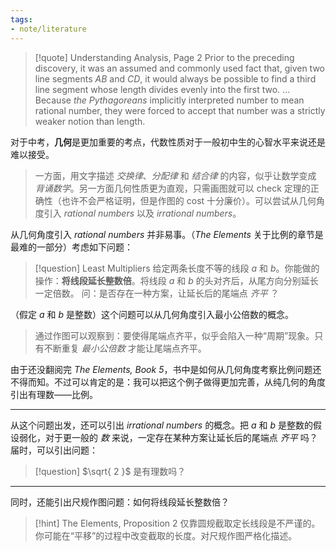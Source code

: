 ```yaml
---
tags:
- note/literature
---
```


>[!quote] Understanding Analysis, Page 2
>Prior to the preceding discovery, it was an assumed and commonly used fact that, given two line segments $AB$ and $CD$, it would always be possible to find a third line segment whose length divides evenly into the first two.
>...
>Because *the Pythagoreans* implicitly interpreted number to mean rational number, they were forced to accept that number was a strictly weaker notion than length.

对于中考，**几何**是更加重要的考点，代数性质对于一般初中生的心智水平来说还是难以接受。

>一方面，用文字描述 *交换律*、*分配律* 和 *结合律* 的内容，似乎让数学变成 *背诵数学*。另一方面几何性质更为直观，只需画图就可以 check 定理的正确性（也许不会严格证明，但是作图的 cost 十分廉价）。可以尝试从几何角度引入 *rational numbers* 以及 *irrational numbers*。

从几何角度引入 *rational numbers* 并非易事。（*The Elements* 关于比例的章节是最难的一部分）考虑如下问题：

>[!question] Least Multipliers
>给定两条长度不等的线段 $a$ 和 $b$。你能做的操作：**将线段延长整数倍**。将线段 $a$ 和 $b$ 的头对齐后，从尾方向分别延长一定倍数。
>问：是否存在一种方案，让延长后的尾端点 *齐平* ？

（假定 $a$ 和 $b$ 是整数）这个问题可以从几何角度引入最小公倍数的概念。

>通过作图可以观察到：要使得尾端点齐平，似乎会陷入一种“周期”现象。只有不断重复 *最小公倍数* 才能让尾端点齐平。

由于还没翻阅完 *The Elements, Book 5*，书中是如何从几何角度考察比例问题还不得而知。不过可以肯定的是：我可以把这个例子做得更加完善，从纯几何的角度引出有理数——比例。

---
从这个问题出发，还可以引出 *irrational numbers* 的概念。把 $a$ 和 $b$ 是整数的假设弱化，对于更一般的 *数* 来说，一定存在某种方案让延长后的尾端点 *齐平* 吗？届时，可以引出问题：

>[!question] $\sqrt{ 2 }$ 是有理数吗？

---
同时，还能引出尺规作图问题：如何将线段延长整数倍？

>[!hint] The Elements, Proposition 2
>仅靠圆规截取定长线段是不严谨的。你可能在“平移”的过程中改变截取的长度。对尺规作图严格化描述。